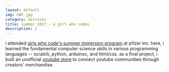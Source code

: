 ```yaml
---
layout: default
img: GWC.jpg
category: Services
title: summer 2017 - a girl who codes
description: |
---
```

  i attended <a href="https://girlswhocode.com/summer-immersion-programs/" target="_blank" rel="noopener noreferrer">girls who code's summer immersion program</a> at pfizer inc.
  here, i learned the fundamental computer science skills in various programming languages -- scratch, python, arduinoc, and html/css.
  as a final project, i built an unofficial <a href="http://youtube-store.glitch.me/" target="_blank" rel="noopener noreferrer">youtube store</a> to connect youtube communities
  through creators' merchandise.
